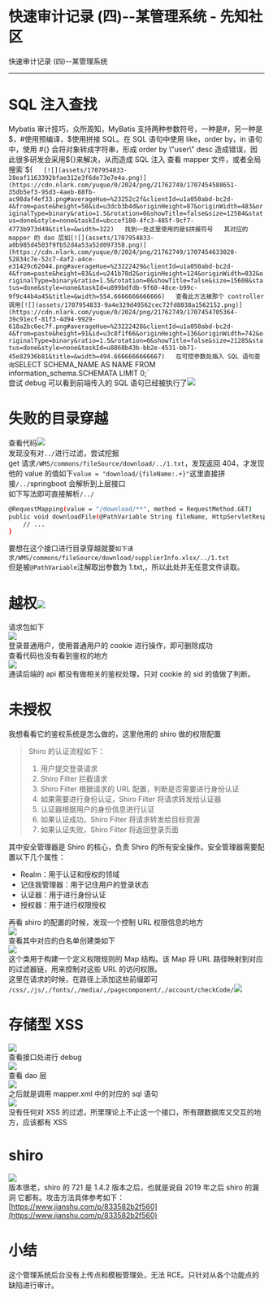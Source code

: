 

# 快速审计记录 (四)--某管理系统 - 先知社区

快速审计记录 (四)--某管理系统

- - -

# SQL 注入查找

Mybatis 审计技巧，众所周知，MyBatis 支持两种参数符号，一种是#，另一种是$，#使用预编译，$使用拼接 SQL。在 SQL 语句中使用 like，order by，in 语句中，使用 #{} 会将对象转成字符串，形成 order by \\"user\\" desc 造成错误，因此很多研发会采用${}来解决，从而造成 SQL 注入  
查看 mapper 文件，或者全局搜索`${`  
[![](assets/1707954833-28eaf1163392bfae312e3f6de73e7e4a.png)](https://cdn.nlark.com/yuque/0/2024/png/21762749/1707454588651-35db5ef3-95d3-4aeb-88fb-ac98daf4ef33.png#averageHue=%23252c2f&clientId=u1a050abd-bc2d-4&from=paste&height=58&id=u3dcb3b4d&originHeight=87&originWidth=483&originalType=binary&ratio=1.5&rotation=0&showTitle=false&size=12584&status=done&style=none&taskId=ubccef180-4fc3-485f-9cf7-4773b973d49&title=&width=322)  
找到一处这里使用的是$拼接符号  
其对应的 mapper 的 dao 层如[![](assets/1707954833-a0b985d4503f9fb52d4a53a52d097358.png)](https://cdn.nlark.com/yuque/0/2024/png/21762749/1707454633020-52834c7e-52c7-4af2-a4ce-e31429c62044.png#averageHue=%23222429&clientId=u1a050abd-bc2d-4&from=paste&height=83&id=u241b78d2&originHeight=124&originWidth=832&originalType=binary&ratio=1.5&rotation=0&showTitle=false&size=15608&status=done&style=none&taskId=u899bdfdb-9f60-48ce-b99c-9f9c44b4a45&title=&width=554.6666666666666)  
查看此方法被那个 controller 调用[![](assets/1707954833-9a4e329d49562cec72fd8038a1562152.png)](https://cdn.nlark.com/yuque/0/2024/png/21762749/1707454705364-39c91ecf-81f3-4d94-9929-618a2bc6ec7f.png#averageHue=%23222428&clientId=u1a050abd-bc2d-4&from=paste&height=91&id=u3c8f1f66&originHeight=136&originWidth=742&originalType=binary&ratio=1.5&rotation=0&showTitle=false&size=21285&status=done&style=none&taskId=u8860b43b-bb2e-4531-bb71-45e82936b81&title=&width=494.6666666666667)  
在可控参数处插入 SQL 语句查询`SELECT SCHEMA_NAME AS NAME FROM information_schema.SCHEMATA LIMIT 0;`  
尝试 debug 可以看到前端传入的 SQL 语句已经被执行了[![](assets/1707954833-690ec9b9d6f20340de260b693bc7cbdb.png)](https://cdn.nlark.com/yuque/0/2024/png/21762749/1707454750652-eec65774-e18e-46d2-9953-e55cdbf1e90a.png#averageHue=%23292c33&clientId=u1a050abd-bc2d-4&from=paste&height=433&id=udfd25426&originHeight=649&originWidth=1275&originalType=binary&ratio=1.5&rotation=0&showTitle=false&size=233477&status=done&style=none&taskId=ua72c11c7-47c3-4d81-822f-6a5625d0ba6&title=&width=850)

# 失败的目录穿越

查看代码[![](assets/1707954833-b33694b1c5e4f9c34677913d0c79a92a.png)](https://cdn.nlark.com/yuque/0/2024/png/21762749/1707026047475-cba251b7-8f7f-4fd3-9754-4e1a4d57a34b.png#averageHue=%23202125&clientId=u5f11db5c-dd70-4&from=paste&height=300&id=u4ca02ed8&originHeight=450&originWidth=1014&originalType=binary&ratio=1.5&rotation=0&showTitle=false&size=104742&status=done&style=none&taskId=u375ca846-3b1b-4ef0-aa35-93b5767cc37&title=&width=676)  
发现没有对`../`进行过滤，尝试挖掘  
get 请求`/WMS/commons/fileSource/download/../1.txt`，发现返回 404，才发现他的 value 的值如下`value = "download/{fileName:.+}"`这里直接拼接`/../`springboot 会解析到上层接口  
如下写法即可直接解析`/../`

```bash
@RequestMapping(value = "/download/**", method = RequestMethod.GET)
public void downloadFile(@PathVariable String fileName, HttpServletResponse response) throws IOException {
    // ...
}
```

要想在这个接口进行目录穿越就要`如下请求/WMS/commons/fileSource/download/supplierInfo.xlsx/../1.txt`  
但是被`@PathVariable`注解取出参数为 1.txt,，所以此处并无任意文件读取。

# 越权[![](assets/1707954833-73630d8657282eeb620724ce6cdff058.png)](https://cdn.nlark.com/yuque/0/2024/png/21762749/1707026088754-ad073996-b45b-48a6-8b8d-1aac8336e0ad.png#averageHue=%23f7f6f6&clientId=u5f11db5c-dd70-4&from=paste&height=206&id=ua1031857&originHeight=309&originWidth=1020&originalType=binary&ratio=1.5&rotation=0&showTitle=false&size=37567&status=done&style=none&taskId=u0770ec56-2d79-4e1a-b7b4-d3f85eafc30&title=&width=680)

请求包如下  
[![](assets/1707954833-1d6a00693cc4deb9efac8beba137275d.png)](https://cdn.nlark.com/yuque/0/2024/png/21762749/1707026129581-32bf92d8-7093-4a84-a0c3-f034704a2763.png#averageHue=%23e7ecf3&clientId=u5f11db5c-dd70-4&from=paste&height=283&id=u2a88a91f&originHeight=424&originWidth=604&originalType=binary&ratio=1.5&rotation=0&showTitle=false&size=61313&status=done&style=none&taskId=u853c81f2-ee45-4b04-b4e0-8247b8fb5dc&title=&width=402.6666666666667)  
登录普通用户，使用普通用户的 cookie 进行操作，即可删除成功  
查看代码也没有看到鉴权的地方  
[![](assets/1707954833-1db92436394398a7762fef822fbb4a0a.png)](https://cdn.nlark.com/yuque/0/2024/png/21762749/1707018512864-43ed69c8-cadf-455d-8ac3-5ffa728e94a1.png#averageHue=%2320242c&clientId=u8fbacc72-bcc4-4&from=paste&height=360&id=ud4030ef4&originHeight=540&originWidth=2020&originalType=binary&ratio=1.5&rotation=0&showTitle=false&size=110657&status=done&style=none&taskId=u4969ba24-1df2-4270-befb-998419c5749&title=&width=1346.6666666666667)  
通读后端的 api 都没有做相关的鉴权处理，只对 cookie 的 sid 的值做了判断。

# 未授权

我想看看它的鉴权系统是怎么做的，这里他用的 shiro 做的权限配置

> Shiro 的认证流程如下：
> 
> 1.  用户提交登录请求
> 2.  Shiro Filter 拦截请求
> 3.  Shiro Filter 根据请求的 URL 配置，判断是否需要进行身份认证
> 4.  如果需要进行身份认证，Shiro Filter 将请求转发给认证器
> 5.  认证器根据用户的身份信息进行认证
> 6.  如果认证成功，Shiro Filter 将请求转发给目标资源
> 7.  如果认证失败，Shiro Filter 将返回登录页面

其中安全管理器是 Shiro 的核心，负责 Shiro 的所有安全操作。安全管理器需要配置以下几个属性：

-   Realm：用于认证和授权的领域
-   记住我管理器：用于记住用户的登录状态
-   认证器：用于进行身份认证
-   授权器：用于进行权限授权

再看 shiro 的配置的时候，发现一个控制 URL 权限信息的地方  
[![](assets/1707954833-2226747bac7e47f803799734fb871d5d.png)](https://cdn.nlark.com/yuque/0/2024/png/21762749/1707043389791-7adc508e-29ef-42be-ad6b-5928251da6e5.png#averageHue=%231f2125&clientId=uda25b173-7ab7-4&from=paste&height=170&id=u7ff1e847&originHeight=255&originWidth=1108&originalType=binary&ratio=1.5&rotation=0&showTitle=false&size=40148&status=done&style=none&taskId=u791039bf-4eed-4e8b-b2fc-5301442069f&title=&width=738.6666666666666)  
查看其中对应的白名单创建类如下  
[![](assets/1707954833-c05e58ca45714e35ed893956d1990b9a.png)](https://cdn.nlark.com/yuque/0/2024/png/21762749/1707026186909-fabaed40-b6f0-4f20-9561-4747131b1797.png#averageHue=%23202125&clientId=u5f11db5c-dd70-4&from=paste&height=485&id=ufd71f8e2&originHeight=727&originWidth=949&originalType=binary&ratio=1.5&rotation=0&showTitle=false&size=143641&status=done&style=none&taskId=u7d1d029d-5732-4391-bb69-9ba278308d2&title=&width=632.6666666666666)  
这个类用于构建一个定义权限规则的 Map 结构。该 Map 将 URL 路径映射到对应的过滤器链，用来控制对这些 URL 的访问权限。  
这里在请求的时候，在路径上添加这些前缀即可 `/css/,/js/,/fonts/,/media/,/pagecomponent/,/account/checkCode/`[![](assets/1707954833-2f509024a18fbeceeb8c58216e46b335.png)](https://cdn.nlark.com/yuque/0/2024/png/21762749/1707026399870-f5d2c426-caee-4be3-b0ff-3415293cf868.png#averageHue=%23e8ebef&clientId=u5f11db5c-dd70-4&from=paste&height=244&id=u553c3fa4&originHeight=366&originWidth=1017&originalType=binary&ratio=1.5&rotation=0&showTitle=false&size=174887&status=done&style=none&taskId=uabd38efc-549a-424c-900c-8bec0f2d93c&title=&width=678)

# 存储型 XSS

[![](assets/1707954833-e7b2a4415f111da035868a06453a49f6.png)](https://cdn.nlark.com/yuque/0/2024/png/21762749/1707456441536-2800fc6a-bf28-4d8f-8b5b-3c3716fb8af4.png#averageHue=%23eceff4&clientId=u8a921088-4e04-4&from=paste&height=403&id=u6350ed78&originHeight=604&originWidth=1407&originalType=binary&ratio=1.5&rotation=0&showTitle=false&size=110980&status=done&style=none&taskId=u84731eeb-d40f-4629-883f-6d72c9ccedd&title=&width=938)  
查看接口处进行 debug  
[![](assets/1707954833-b26b7cdf096d5dde627ced31a8686b85.png)](https://cdn.nlark.com/yuque/0/2024/png/21762749/1707456502126-2636044f-a5e5-4f95-9411-500c6efcfda4.png#averageHue=%23282c33&clientId=u8a921088-4e04-4&from=paste&height=587&id=u60fc93b7&originHeight=880&originWidth=1776&originalType=binary&ratio=1.5&rotation=0&showTitle=false&size=177284&status=done&style=none&taskId=uf73451eb-428b-49e4-9a1e-6e5a647b14d&title=&width=1184)  
查看 dao 层  
[![](assets/1707954833-ca09af5089064fd33608dc47834326ff.png)](https://cdn.nlark.com/yuque/0/2024/png/21762749/1707456529714-117da3f1-c5d6-4871-b91f-82e09ffd5f8b.png#averageHue=%2324272d&clientId=u8a921088-4e04-4&from=paste&height=44&id=u4ec40df3&originHeight=66&originWidth=1032&originalType=binary&ratio=1.5&rotation=0&showTitle=false&size=11773&status=done&style=none&taskId=u7381b274-7964-46c7-beb1-2b70817dcaf&title=&width=688)  
之后就是调用 mapper.xml 中的对应的 sql 语句  
[![](assets/1707954833-bdc51daf56941cf7207318dc78311cad.png)](https://cdn.nlark.com/yuque/0/2024/png/21762749/1707456692888-874ceaea-3eaa-4669-b091-af8c99ebbf2e.png#averageHue=%23313035&clientId=u8a921088-4e04-4&from=paste&height=478&id=ud0ba1f2d&originHeight=717&originWidth=1288&originalType=binary&ratio=1.5&rotation=0&showTitle=false&size=33569&status=done&style=none&taskId=u526d9b55-86f7-4854-8bb7-0e0a15991af&title=&width=858.6666666666666)  
没有任何对 XSS 的过滤，所里理论上不止这一个接口，所有跟数据库又交互的地方，应该都有 XSS

# shiro

[![](assets/1707954833-bb04ef06b1666d398badc6ab52e39538.png)](https://cdn.nlark.com/yuque/0/2024/png/21762749/1707456883672-cc8b1a64-6fd9-4728-b00b-6af526064a4f.png#averageHue=%231f2125&clientId=u8a921088-4e04-4&from=paste&height=515&id=u20f1e5d3&originHeight=772&originWidth=910&originalType=binary&ratio=1.5&rotation=0&showTitle=false&size=111813&status=done&style=none&taskId=ua97b7f5b-09f9-40c3-b434-91c53b157c9&title=&width=606.6666666666666)  
版本很老，shiro 的 721 是 1.4.2 版本之后，也就是说自 2019 年之后 shiro 的漏洞 它都有。攻击方法具体参考如下：[https://www.jianshu.com/p/833582b2f560](https://www.jianshu.com/p/833582b2f560)

# 小结

这个管理系统后台没有上传点和模板管理处，无法 RCE。只针对从各个功能点的缺陷进行审计。

